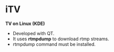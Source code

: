 iTV 
===
<b>TV on Linux (KDE)</b>

* Developed with QT. 
* It uses <b>rtmpdump</b> to download rtmp streams.
* rtmpdump command must be installed.
